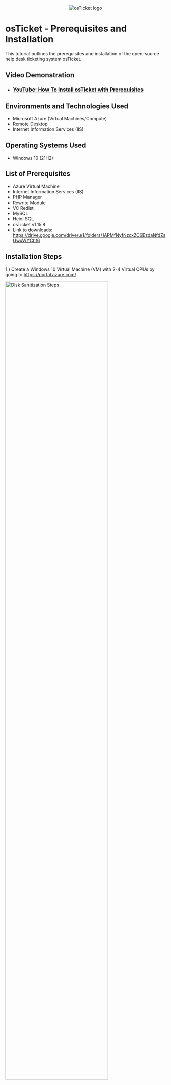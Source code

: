 <p align="center">
<img src="https://i.imgur.com/Clzj7Xs.png" alt="osTicket logo"/>
</p>

<h1>osTicket - Prerequisites and Installation</h1>
This tutorial outlines the prerequisites and installation of the open-source help desk ticketing system osTicket.<br />


<h2>Video Demonstration</h2>

- ### [YouTube: How To Install osTicket with Prerequisites](https://www.youtube.com)

<h2>Environments and Technologies Used</h2>

- Microsoft Azure (Virtual Machines/Compute)
- Remote Desktop
- Internet Information Services (IIS)

<h2>Operating Systems Used </h2>

- Windows 10</b> (21H2)

<h2>List of Prerequisites</h2>

- Azure Virtual Machine
- Internet Information Services (IIS)
- PHP Manager
- Rewrite Module
- VC Redist
- MySQL
- Heidi SQL
- osTicket v1.15.8
- Link to downloads: https://drive.google.com/drive/u/1/folders/1APMfNyfNzcxZC6EzdaNfdZsUwxWYChf6

<h2>Installation Steps</h2>

1.) Create a Windows 10 Virtual Machine (VM) with 2-4 Virtual CPUs by going to https://portal.azure.com/
<p>
<img src="https://i.imgur.com/dyeqebs.png" height="80%" width="80%" alt="Disk Sanitization Steps"/>
</p>

2.) Once created use the public ip address of the Virtual Machine to connect through the remote desktop connection app.
<p>
<img src="https://i.imgur.com/YGmjsM8.png" height="30%" width="30%" alt="Disk Sanitization Steps"/>
</p>

3.) On your Virtual Machine go to the Control Panel, open Programs and select Turn Windows features on and off.
<p>
<img src="https://i.imgur.com/XcHY4Kh.png" height="50%" width="50%" alt="Disk Sanitization Steps"/>
</p>
<p>
4.) Install / enable IIS in Windows with CGI, Common HTTP Features and IIS Management Console.</p>
    - World Wide Web Services > Application Development Features > [x] CGI [X] Common HTTP Features. 
<p>
<img src="https://i.imgur.com/4RvUDIe.png" height="30%" width="30%" alt="Disk Sanitization Steps"/>
</p>
<p>
    - Internet Information Services > Web Management Tools > [x] IIS Management Console 
<p>
<img src="https://i.imgur.com/5tJDdHZ.png" height="30%" width="30%" alt="Disk Sanitization Steps"/>
</p>
<p>
NOTE: Make sure all Common HTTP Features are checked.
</p>
To make sure the IIS is installed / enabled go to a browser of your choice and search for 127.0.0.1 It should look something like this.
<p>
<img src="https://i.imgur.com/TAHSEaa.png" height="50%" width="50%" alt="Disk Sanitization Steps"/>
</p>
<p>
5.) From the Installation Files, download and install PHP Manager for IIS (PHPManagerForIIS_V1.5.0.msi).</p>

6.) From the Installation Files, download and install the Rewrite Module (rewrite_amd64_en-US.msi)</p>

7.) Create a folder in the C drive called PHP.</p>

8.) From the Installation Files, download PHP 7.3.8 (php-7.3.88-nts-Win32-VC15-x866.zip) and unzip the contents into C:\PHP
<p>
9.) From the Installation files, download and install the VC_redist.x86.exe.</p>

10.) From the Installation Files, download and install MySQL 5.5.62 (mysql-5.5.62-win32.msi):</p>
- Typical Setup ->
- Launch Configuration Wizard (after install) ->
- Standard Configuration ->
</p>
Make the new root password: Password1
<p>    
<img src="https://i.imgur.com/PqcKcXV.png" height="40%" width="40%" alt="Disk Sanitization Steps"/>
</p>
Execute the process on the following page.
<p>
<img src="https://i.imgur.com/gcnbdoM.png" height="40%" width="40%" alt="Disk Sanitization Steps"/>
</p>
<p>
11.) Now that we have all the files downloaded and installed, we will search for IIS in the windows search bar and Open IIS as an administrator.
<p>
<img src="https://i.imgur.com/PQYsN4F.png" height="40%" width="40%" alt="Disk Sanitization Steps"/>
</p>
<p>
12.) We want to register PHP from within IIS. Click on PHP Manager.
<p>
<img src="https://i.imgur.com/2qLhS5m.png" height="50%" width="50%" alt="Disk Sanitization Steps"/>
</p>
- Register new PHP version.
<p>
<img src="https://i.imgur.com/78PN35f.png" height="50%" width="50%" alt="Disk Sanitization Steps"/>
</p>
- Provide a path to the php executable file (php-cgi.exe)). Go to C Drive -> PHP -> click on php-cgi file.
<p>
<img src="https://i.imgur.com/qbIaYDy.png" height="30%" width="30%" alt="Disk Sanitization Steps"/>
</p>
- Restart the IIS server.
<p>
<img src="https://i.imgur.com/njBDLU4.png" height="50%" width="50%" alt="Disk Sanitization Steps"/>
</p>
<p>
13.) From the Installation Files, download and Install osTicket v1.15.8</p> 
    - Move "upload folder" to c:\inetpub\wwwroot.<p> 
    - Rename "upload folder" to "osTicket".</p>
      Restart IIS again.
</p>
14.) Open osticket installer
</p>
On IIS go to vm-osticket -> sites -> Default Web Sites -> osTicket - then on the right, click on “Browse *:80”.
</p>
<img src="https://i.imgur.com/9H9umEl.png" height="50%" width="50%" alt="Disk Sanitization Steps"/>
</p>
<p>
Some extensions are not enabled on the osTicket browser.
</p>
<img src="https://i.imgur.com/7Qiv4sd.png" height="40%" width="40%" alt="Disk Sanitization Steps"/>
</p>
<p>
Enable the extensions by going back to IIS: vm-osticket -> sites -> Default Web Sites -> osTicket.
</p>
- Open PHP manager then click "Enable or disable an extension".
<p>
<img src="https://i.imgur.com/5kTdTqQ.png" height="50%" width="50%" alt="Disk Sanitization Steps"/>
</p>
<p>
We will enable the following extensions: php_imap.dll, php_intl.dll, php_opcache.dll.
<p>
<img src="https://i.imgur.com/AGKbpSU.png" height="50%" width="50%" alt="Disk Sanitization Steps"/>
</p>
<p>
Refresh osticket installer
<p>
<img src="https://i.imgur.com/ZJqVJCN.png" height="40%" width="40%" alt="Disk Sanitization Steps"/>
</p>
<p>    
15.) Rename: ost-config.php
</p>
From: C:\inetpub\wwwroot\osTicket\include\ost-sampleconfig.php
To: C:\inetpub\wwwroot\osTicket\include\ost-config.php
</p>
Once renamed, right click on the file and go to properties. From the ost-config.php Propeties, click on security, then advanced, and disable the inheritance. We will select Remove all inherited permissions from this object. 
<p>
<img src="https://i.imgur.com/4wp0nvP.png" height="50%" width="50%" alt="Disk Sanitization Steps"/>
</p>
<img src="https://i.imgur.com/gkVSBX9.png" height="50%" width="50%" alt="Disk Sanitization Steps"/>
</p>
<p>
Now we will add new permissions, click on Add.
<p>
<img src="https://i.imgur.com/TEuhMwQ.png" height="50%" width="50%" alt="Disk Sanitization Steps"/>
</p>
<p>
Select a principal and enter "everyone" in the box.
<p>
<img src="https://i.imgur.com/J9pjPkL.png" height="50%" width="50%" alt="Disk Sanitization Steps"/>
</p>
<p>
Make sure full control and all the other boxes are checked.
</p>
<img src="https://i.imgur.com/DkBpfZp.png" height="50%" width="50%" alt="Disk Sanitization Steps"/>
</p>
<p>
Click Apply and Ok.
</p>
<img src="https://i.imgur.com/OSfeN5n.png" height="50%" width="50%" alt="Disk Sanitization Steps"/>
</p>
<p>
Once done we will continue to setup osTicket in the browser by clicking to ¨Continue¨. Fill out the page as required except the Database Settings at the bottom of the page, we will fill that later.
</p>
<img src="https://i.imgur.com/g2Lmr7k.png" height="50%" width="50%" alt="Disk Sanitization Steps"/>
</p>
</p>
<img src="https://i.imgur.com/AS3EgcZ.png" height="50%" width="50%" alt="Disk Sanitization Steps"/>
</p>
<p>
16.) From the Installation Files, download and install HeidiSQL.
</p>
- Open Heidi SQL
<p>
<img src="https://i.imgur.com/eqJoqj8.png" height="40%" width="40%" alt="Disk Sanitization Steps"/>
</p>
- Create a new session, root/Password1
<p>
<img src="https://i.imgur.com/aPz1uAL.png" height="40%" width="40%" alt="Disk Sanitization Steps"/>
</p>
<p>
<img src="https://i.imgur.com/ORwQpl9.png" height="40%" width="40%" alt="Disk Sanitization Steps"/>
</p>
- Once we are connected to the session, we will now create a new database called “osTicket”
<p>
<img src="https://i.imgur.com/2ZY10hE.png" height="50%" width="50%" alt="Disk Sanitization Steps"/>
</p>
<p>
<img src="https://i.imgur.com/bKPXTfg.png" height="30%" width="30%" alt="Disk Sanitization Steps"/>
</p>
<p>
<img src="https://i.imgur.com/WxBzMiw.png" height="50%" width="50%" alt="Disk Sanitization Steps"/>
</p>
Create a database called “osTicket”

</p>
<br />

<p>
<img src="https://i.imgur.com/DJmEXEB.png" height="80%" width="80%" alt="Disk Sanitization Steps"/>
</p>
<p>
Lorem ipsum dolor sit amet, consectetur adipiscing elit, sed do eiusmod tempor incididunt ut labore et dolore magna aliqua. Ut enim ad minim veniam, quis nostrud exercitation ullamco laboris nisi ut aliquip ex ea commodo consequat. Duis aute irure dolor in reprehenderit in voluptate velit esse cillum dolore eu fugiat nulla pariatur.
</p>
<br />

<p>
<img src="https://i.imgur.com/DJmEXEB.png" height="80%" width="80%" alt="Disk Sanitization Steps"/>
</p>
<p>
Lorem ipsum dolor sit amet, consectetur adipiscing elit, sed do eiusmod tempor incididunt ut labore et dolore magna aliqua. Ut enim ad minim veniam, quis nostrud exercitation ullamco laboris nisi ut aliquip ex ea commodo consequat. Duis aute irure dolor in reprehenderit in voluptate velit esse cillum dolore eu fugiat nulla pariatur.
</p>
<br />

<p>
<img src="https://i.imgur.com/DJmEXEB.png" height="80%" width="80%" alt="Disk Sanitization Steps"/>
</p>
<p>
Lorem ipsum dolor sit amet, consectetur adipiscing elit, sed do eiusmod tempor incididunt ut labore et dolore magna aliqua. Ut enim ad minim veniam, quis nostrud exercitation ullamco laboris nisi ut aliquip ex ea commodo consequat. Duis aute irure dolor in reprehenderit in voluptate velit esse cillum dolore eu fugiat nulla pariatur.
</p>
<br />

<p>
<img src="https://i.imgur.com/DJmEXEB.png" height="80%" width="80%" alt="Disk Sanitization Steps"/>
</p>
<p>
Lorem ipsum dolor sit amet, consectetur adipiscing elit, sed do eiusmod tempor incididunt ut labore et dolore magna aliqua. Ut enim ad minim veniam, quis nostrud exercitation ullamco laboris nisi ut aliquip ex ea commodo consequat. Duis aute irure dolor in reprehenderit in voluptate velit esse cillum dolore eu fugiat nulla pariatur.
</p>
<br />

<p>
<img src="https://i.imgur.com/DJmEXEB.png" height="80%" width="80%" alt="Disk Sanitization Steps"/>
</p>
<p>
Lorem ipsum dolor sit amet, consectetur adipiscing elit, sed do eiusmod tempor incididunt ut labore et dolore magna aliqua. Ut enim ad minim veniam, quis nostrud exercitation ullamco laboris nisi ut aliquip ex ea commodo consequat. Duis aute irure dolor in reprehenderit in voluptate velit esse cillum dolore eu fugiat nulla pariatur.
</p>
<br />

